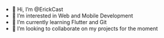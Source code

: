 - 👋 Hi, I’m @ErickCast
- 👀 I’m interested in Web and Mobile Development
- 🌱 I’m currently learning Flutter and Git
- 💞️ I’m looking to collaborate on my projects for the moment

